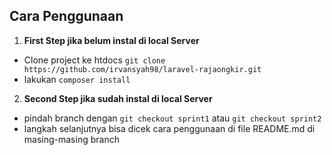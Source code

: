 ## Cara Penggunaan

1. <b>First Step jika belum instal di local Server </b>

- Clone project ke htdocs ``git clone https://github.com/irvansyah98/laravel-rajaongkir.git``
- lakukan ``composer install``

2. <b>Second Step jika sudah instal di local Server </b>

- pindah branch dengan ``git checkout sprint1`` atau ``git checkout sprint2``
- langkah selanjutnya bisa dicek cara penggunaan di file README.md di masing-masing branch
